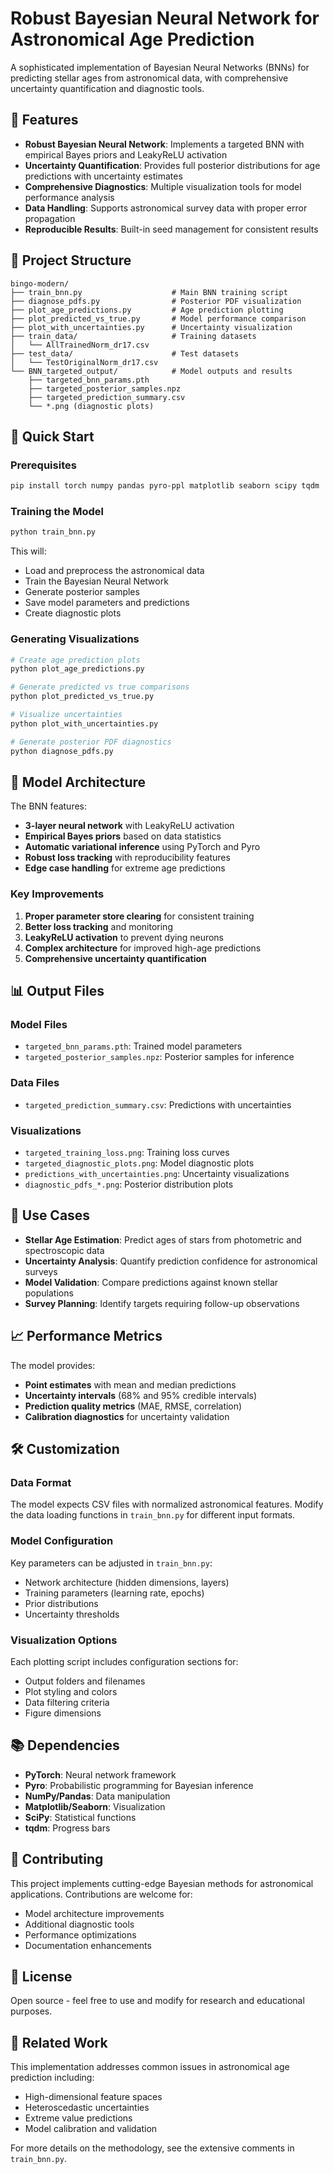 # Robust Bayesian Neural Network for Astronomical Age Prediction

A sophisticated implementation of Bayesian Neural Networks (BNNs) for predicting stellar ages from astronomical data, with comprehensive uncertainty quantification and diagnostic tools.

## 🌟 Features

- **Robust Bayesian Neural Network**: Implements a targeted BNN with empirical Bayes priors and LeakyReLU activation
- **Uncertainty Quantification**: Provides full posterior distributions for age predictions with uncertainty estimates
- **Comprehensive Diagnostics**: Multiple visualization tools for model performance analysis
- **Data Handling**: Supports astronomical survey data with proper error propagation
- **Reproducible Results**: Built-in seed management for consistent results

## 📁 Project Structure

```
bingo-modern/
├── train_bnn.py                    # Main BNN training script
├── diagnose_pdfs.py                # Posterior PDF visualization
├── plot_age_predictions.py         # Age prediction plotting
├── plot_predicted_vs_true.py       # Model performance comparison
├── plot_with_uncertainties.py      # Uncertainty visualization
├── train_data/                     # Training datasets
│   └── AllTrainedNorm_dr17.csv
├── test_data/                      # Test datasets
│   └── TestOriginalNorm_dr17.csv
└── BNN_targeted_output/            # Model outputs and results
    ├── targeted_bnn_params.pth
    ├── targeted_posterior_samples.npz
    ├── targeted_prediction_summary.csv
    └── *.png (diagnostic plots)
```

## 🚀 Quick Start

### Prerequisites

```bash
pip install torch numpy pandas pyro-ppl matplotlib seaborn scipy tqdm
```

### Training the Model

```bash
python train_bnn.py
```

This will:
- Load and preprocess the astronomical data
- Train the Bayesian Neural Network
- Generate posterior samples
- Save model parameters and predictions
- Create diagnostic plots

### Generating Visualizations

```bash
# Create age prediction plots
python plot_age_predictions.py

# Generate predicted vs true comparisons
python plot_predicted_vs_true.py

# Visualize uncertainties
python plot_with_uncertainties.py

# Generate posterior PDF diagnostics
python diagnose_pdfs.py
```

## 🔬 Model Architecture

The BNN features:

- **3-layer neural network** with LeakyReLU activation
- **Empirical Bayes priors** based on data statistics
- **Automatic variational inference** using PyTorch and Pyro
- **Robust loss tracking** with reproducibility features
- **Edge case handling** for extreme age predictions

### Key Improvements

1. **Proper parameter store clearing** for consistent training
2. **Better loss tracking** and monitoring
3. **LeakyReLU activation** to prevent dying neurons
4. **Complex architecture** for improved high-age predictions
5. **Comprehensive uncertainty quantification**

## 📊 Output Files

### Model Files
- `targeted_bnn_params.pth`: Trained model parameters
- `targeted_posterior_samples.npz`: Posterior samples for inference

### Data Files
- `targeted_prediction_summary.csv`: Predictions with uncertainties

### Visualizations
- `targeted_training_loss.png`: Training loss curves
- `targeted_diagnostic_plots.png`: Model diagnostic plots
- `predictions_with_uncertainties.png`: Uncertainty visualizations
- `diagnostic_pdfs_*.png`: Posterior distribution plots

## 🎯 Use Cases

- **Stellar Age Estimation**: Predict ages of stars from photometric and spectroscopic data
- **Uncertainty Analysis**: Quantify prediction confidence for astronomical surveys
- **Model Validation**: Compare predictions against known stellar populations
- **Survey Planning**: Identify targets requiring follow-up observations

## 📈 Performance Metrics

The model provides:
- **Point estimates** with mean and median predictions
- **Uncertainty intervals** (68% and 95% credible intervals)
- **Prediction quality metrics** (MAE, RMSE, correlation)
- **Calibration diagnostics** for uncertainty validation

## 🛠️ Customization

### Data Format
The model expects CSV files with normalized astronomical features. Modify the data loading functions in `train_bnn.py` for different input formats.

### Model Configuration
Key parameters can be adjusted in `train_bnn.py`:
- Network architecture (hidden dimensions, layers)
- Training parameters (learning rate, epochs)
- Prior distributions
- Uncertainty thresholds

### Visualization Options
Each plotting script includes configuration sections for:
- Output folders and filenames
- Plot styling and colors
- Data filtering criteria
- Figure dimensions

## 📚 Dependencies

- **PyTorch**: Neural network framework
- **Pyro**: Probabilistic programming for Bayesian inference
- **NumPy/Pandas**: Data manipulation
- **Matplotlib/Seaborn**: Visualization
- **SciPy**: Statistical functions
- **tqdm**: Progress bars

## 🤝 Contributing

This project implements cutting-edge Bayesian methods for astronomical applications. Contributions are welcome for:
- Model architecture improvements
- Additional diagnostic tools
- Performance optimizations
- Documentation enhancements

## 📄 License

Open source - feel free to use and modify for research and educational purposes.

## 🔗 Related Work

This implementation addresses common issues in astronomical age prediction including:
- High-dimensional feature spaces
- Heteroscedastic uncertainties
- Extreme value predictions
- Model calibration and validation

For more details on the methodology, see the extensive comments in `train_bnn.py`.